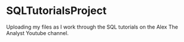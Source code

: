 # SQLTutorialsProject
Uploading my files as I work through the SQL tutorials on the Alex The Analyst Youtube channel.
